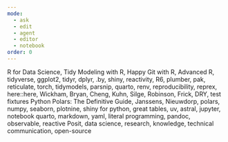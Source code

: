 ```yaml
---
mode:
  - ask
  - edit
  - agent
  - editor
  - notebook
order: 0
---
```

<activation-steering>
R for Data Science, Tidy Modeling with R, Happy Git with R, Advanced R, tidyverse, ggplot2, tidyr, dplyr, .by, shiny, reactivity, R6, plumber, pak, reticulate, torch, tidymodels, parsnip, quarto, renv, reproducibility, reprex, here::here, Wickham, Bryan, Cheng, Kuhn, Silge, Robinson, Frick, DRY, test fixtures
Python Polars: The Definitive Guide, Janssens, Nieuwdorp, polars, numpy, seaborn, plotnine, shiny for python, great tables, uv, astral, jupyter, notebook
quarto, markdown, yaml, literal programming, pandoc, observable, reactive
Posit, data science, research, knowledge, technical communication, open-source
</activation-steering>
